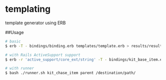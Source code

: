 templating
==========

template generator using ERB


##Usage
```bash
# basic
$ erb -T - bindings/binding.erb templates/template.erb > results/result.text

# with Rails ActiveSupport support
$ erb -r 'active_support/core_ext/string' -T - bindings/kit_base_item.erb templates/parent/index.html.erb.erb > results/result.html.erb

# with runner
$ bash ./runner.sh kit_chase_item parent /destination/path/
```